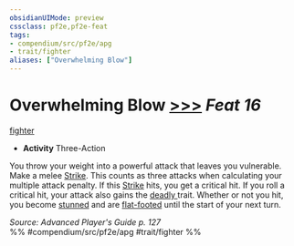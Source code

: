 ```yaml
---
obsidianUIMode: preview
cssclass: pf2e,pf2e-feat
tags:
- compendium/src/pf2e/apg
- trait/fighter
aliases: ["Overwhelming Blow"]
---
```

# Overwhelming Blow  [>>>](chapter-9-playing-the-game.md#Actions "Three-Action") *Feat 16*  
[fighter](Reference/Rules/Traits/fighter.md "Fighter Class Trait")  

- **Activity** Three-Action

You throw your weight into a powerful attack that leaves you vulnerable. Make a melee [Strike](strike.md). This counts as three attacks when calculating your multiple attack penalty. If this [Strike](strike.md) hits, you get a critical hit. If you roll a critical hit, your attack also gains the [deadly <d12>](rules/traits/deadly-d12.md "Deadly Weapon Trait") trait. Whether or not you hit, you become [stunned](conditions.md#Stunned) and are [flat-footed](conditions.md#Flat-footed) until the start of your next turn.

*Source: Advanced Player's Guide p. 127*  
%% #compendium/src/pf2e/apg #trait/fighter %%